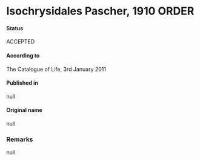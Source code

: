 Isochrysidales Pascher, 1910 ORDER
=======

#### Status
ACCEPTED

#### According to
The Catalogue of Life, 3rd January 2011

#### Published in
null

#### Original name
null

### Remarks
null